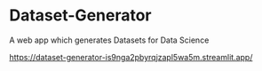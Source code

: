 # Dataset-Generator
A web app which generates Datasets for Data Science 

https://dataset-generator-is9nga2pbyrqjzapl5wa5m.streamlit.app/
